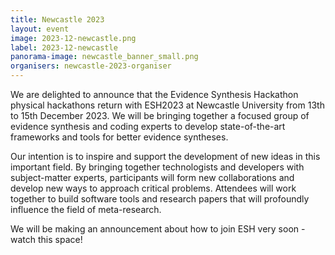 ```yaml
---
title: Newcastle 2023
layout: event
image: 2023-12-newcastle.png
label: 2023-12-newcastle
panorama-image: newcastle_banner_small.png
organisers: newcastle-2023-organiser
---
```

We are delighted to announce that the Evidence Synthesis Hackathon physical hackathons return with ESH2023 at Newcastle University from 13th to 15th December 2023. We will be bringing together a focused group of evidence synthesis and coding experts to develop state-of-the-art frameworks and tools for better evidence syntheses.

Our intention is to inspire and support the development of new ideas in this important field. By bringing together technologists and developers with subject-matter experts, participants will form new collaborations and develop new ways to approach critical problems. Attendees will work together to build software tools and research papers that will profoundly influence the field of meta-research.

We will be making an announcement about how to join ESH very soon - watch this space!
